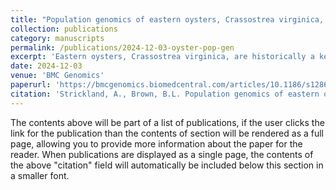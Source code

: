 ```yaml
---
title: "Population genomics of eastern oysters, Crassostrea virginica, in a well-mixed estuarine system: advancement and implications for restoration strategies"
collection: publications
category: manuscripts
permalink: /publications/2024-12-03-oyster-pop-gen
excerpt: 'Eastern oysters, Crassostrea virginica, are historically a keystone species in many of the estuaries in which they reside, providing critical ecosystem services. Because oyster populations have been on the decline for the past century, restoration initiatives currently are underway in many estuarine systems, including Great Bay Estuary (GBE), New Hampshire. This study aimed to identify the population genomic structure of eastern oysters in GBE to facilitate determination of effective population size and estimation of genetic differentiation among subpopulations.'
date: 2024-12-03
venue: 'BMC Genomics'
paperurl: 'https://bmcgenomics.biomedcentral.com/articles/10.1186/s12864-024-10988-7'
citation: 'Strickland, A., Brown, B.L. Population genomics of eastern oysters, Crassostrea virginica, in a well-mixed estuarine system: advancement and implications for restoration strategies. BMC Genomics 25, 1171 (2024). https://doi.org/10.1186/s12864-024-10988-7'
---
```


The contents above will be part of a list of publications, if the user clicks the link for the publication than the contents of section will be rendered as a full page, allowing you to provide more information about the paper for the reader. When publications are displayed as a single page, the contents of the above "citation" field will automatically be included below this section in a smaller font.
